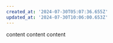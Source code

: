 ```yaml
---
created_at: '2024-07-30T05:07:36.655Z'
updated_at: '2024-07-30T10:06:00.653Z'
---
```


content
content
content
